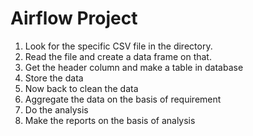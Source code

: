# Airflow Project


1. Look for the specific CSV file in the directory.
2. Read the file and create a data frame on that.
3. Get the header column and make a table in database
4. Store the data
5. Now back to clean the data
6. Aggregate the data on the basis of requirement
7. Do the analysis
8. Make the reports on the basis of analysis